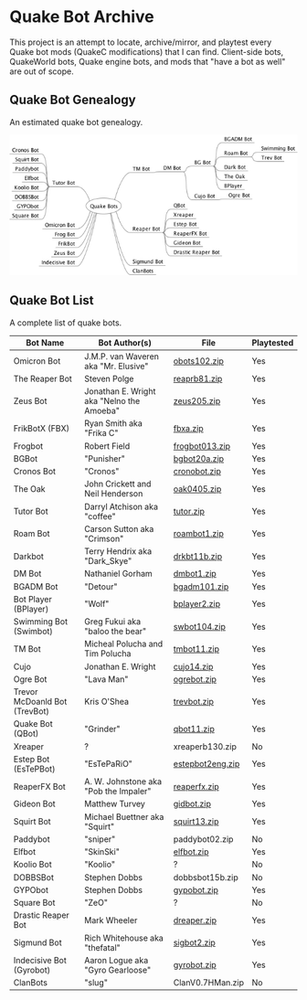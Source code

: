 # Quake Bot Archive

This project is an attempt to locate, archive/mirror, and playtest every Quake bot mods (QuakeC modifications) that I can find. Client-side bots, QuakeWorld bots, Quake engine bots, and mods that "have a bot as well" are out of scope.

## Quake Bot Genealogy

An estimated quake bot genealogy.

![Quake Bot Genealogy](mindmap/QuakeBots.png)


## Quake Bot List

A complete list of quake bots.

Bot Name | Bot Author(s) | File | Playtested
--- | --- | --- | ---
Omicron Bot | J.M.P. van Waveren aka "Mr. Elusive" | [obots102.zip](bin/obots102.zip) | Yes
The Reaper Bot | Steven Polge | [reaprb81.zip](bin/reaprb81.zip) | Yes
Zeus Bot | Jonathan E. Wright aka "Nelno the Amoeba" | [zeus205.zip](bin/zeus205.zip) | Yes
FrikBotX (FBX) | Ryan Smith aka "Frika C" | [fbxa.zip](bin/fbxa.zip) | Yes
Frogbot | Robert Field | [frogbot013.zip](bin/frogbot013.zip) | Yes
BGBot | "Punisher" | [bgbot20a.zip](bin/bgbot20a.zip) | Yes
Cronos Bot | "Cronos" | [cronobot.zip](bin/cronobot.zip) | Yes
The Oak | John Crickett and Neil Henderson | [oak0405.zip](bin/oak0405.zip) | Yes
Tutor Bot | Darryl Atchison aka "coffee" | [tutor.zip](bin/tutor.zip) | Yes
Roam Bot | Carson Sutton aka "Crimson" | [roambot1.zip](bin/roambot1.zip) | Yes
Darkbot | Terry Hendrix aka "Dark_Skye" | [drkbt11b.zip](bin/drkbt11b.zip) | Yes
DM Bot | Nathaniel Gorham | [dmbot1.zip](bin/dmbot1.zip) | Yes
BGADM Bot | "Detour" | [bgadm101.zip](bin/bgadm101.zip) | Yes
Bot Player (BPlayer) | "Wolf" | [bplayer2.zip](bin/bplayer2.zip) | Yes
Swimming Bot (Swimbot) | Greg Fukui aka "baloo the bear" | [swbot104.zip](bin/swbot104.zip) | Yes
TM Bot | Micheal Polucha and Tim Polucha | [tmbot11.zip](bin/tmbot11.zip) | Yes
Cujo | Jonathan E. Wright | [cujo14.zip](bin/cujo14.zip) | Yes
Ogre Bot | "Lava Man" | [ogrebot.zip](bin/ogrebot.zip) | Yes |
Trevor McDoanld Bot (TrevBot) | Kris O'Shea | [trevbot.zip](bin/trevbot.zip) | Yes
Quake Bot (QBot) | "Grinder" | [qbot11.zip](bin/qbot11.zip) | Yes
Xreaper | ? | xreaperb130.zip | No
Estep Bot (EsTePBot) | "EsTePaRiO" | [estepbot2eng.zip](bin/estepbot2eng.zip) | Yes
ReaperFX Bot | A. W. Johnstone aka "Pob the Impaler" | [reaperfx.zip](bin/reaperfx.zip) | Yes
Gideon Bot | Matthew Turvey | [gidbot.zip](bin/gidbot.zip) | Yes
Squirt Bot | Michael Buettner aka "Squirt" | [squirt13.zip](bin/squirt13.zip) | Yes
Paddybot | "sniper" | paddybot02.zip | No
Elfbot | "SkinSki" | [elfbot.zip](bin/elfbot.zip) | Yes
Koolio Bot | "Koolio" | ? | No
DOBBSBot | Stephen Dobbs | dobbsbot15b.zip | No
GYPObot | Stephen Dobbs | [gypobot.zip](bin/gypobot.zip) | Yes
Square Bot | "ZeO" | ? | No
Drastic Reaper Bot | Mark Wheeler | [dreaper.zip](bin/dreaper.zip) | Yes
Sigmund Bot | Rich Whitehouse aka "thefatal" | [sigbot2.zip](bin/sigbot2.zip) | Yes
Indecisive Bot (Gyrobot) | Aaron Logue aka "Gyro Gearloose" | [gyrobot.zip](bin/) | Yes
ClanBots | "slug" | ClanV0.7HMan.zip | No



